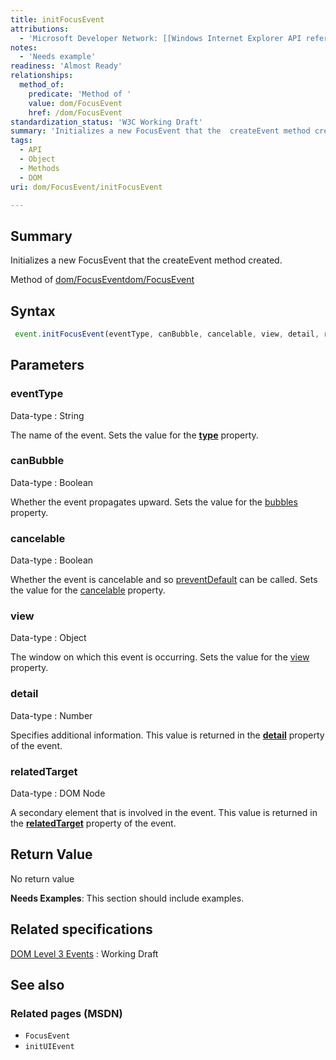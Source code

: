 ```yaml
---
title: initFocusEvent
attributions:
  - 'Microsoft Developer Network: [[Windows Internet Explorer API reference](http://msdn.microsoft.com/en-us/library/ie/hh828809%28v=vs.85%29.aspx) Article]'
notes:
  - 'Needs example'
readiness: 'Almost Ready'
relationships:
  method_of:
    predicate: 'Method of '
    value: dom/FocusEvent
    href: /dom/FocusEvent
standardization_status: 'W3C Working Draft'
summary: 'Initializes a new FocusEvent that the  createEvent method created.'
tags:
  - API
  - Object
  - Methods
  - DOM
uri: dom/FocusEvent/initFocusEvent

---
```

## <span>Summary</span>

Initializes a new FocusEvent that the createEvent method created.

Method of [dom/FocusEvent](/dom/FocusEvent)[dom/FocusEvent](/dom/FocusEvent)

## <span>Syntax</span>

``` js
 event.initFocusEvent(eventType, canBubble, cancelable, view, detail, relatedTarget);
```

## <span>Parameters</span>

### <span>eventType</span>

 Data-type
:   String

 The name of the event. Sets the value for the [**type**](/dom/Event/type) property.

### <span>canBubble</span>

 Data-type
:   Boolean

 Whether the event propagates upward. Sets the value for the [bubbles](/dom/Event/bubbles) property.

### <span>cancelable</span>

 Data-type
:   Boolean

 Whether the event is cancelable and so [preventDefault](/dom/Event/preventDefault) can be called. Sets the value for the [cancelable](/dom/Event/cancelable) property.

### <span>view</span>

 Data-type
:   Object

 The window on which this event is occurring. Sets the value for the [view](/dom/UIEvent/view) property.

### <span>detail</span>

 Data-type
:   Number

 Specifies additional information. This value is returned in the [**detail**](/dom/UIEvent/detail) property of the event.

### <span>relatedTarget</span>

 Data-type
:   DOM Node

 A secondary element that is involved in the event. This value is returned in the [**relatedTarget**](/dom/MouseEvent/relatedTarget) property of the event.

## <span>Return Value</span>

No return value

**Needs Examples**: This section should include examples.

## <span>Related specifications</span>

[DOM Level 3 Events](http://www.w3.org/TR/DOM-Level-3-Events/)
:   Working Draft

## <span>See also</span>

### <span>Related pages (MSDN)</span>

-   `FocusEvent`
-   `initUIEvent`
